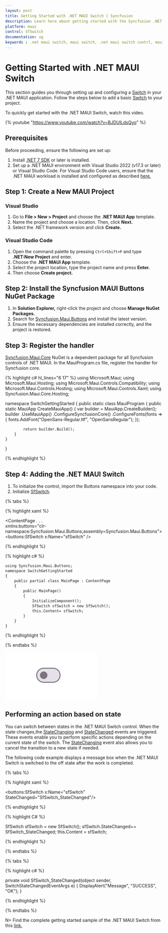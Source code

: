 ```yaml
---
layout: post
title: Getting Started with .NET MAUI Switch | Syncfusion
description: Learn here about getting started with the Syncfusion .NET MAUI Switch (SfSwitch) control, its elements, and more.
platform: maui
control: SfSwitch
documentation: ug
keywords : .net maui switch, maui switch, .net maui switch contrl, maui switch control.
---
```


# Getting Started with .NET MAUI Switch

This section guides you through setting up and configuring a [Switch](https://help.syncfusion.com/cr/maui/Syncfusion.Maui.Buttons.SfSwitch.html) in your .NET MAUI application. Follow the steps below to add a basic [Switch](https://help.syncfusion.com/cr/maui/Syncfusion.Maui.Buttons.SfSwitch.html) to your project.

To quickly get started with the .NET MAUI Switch, watch this video.

{% youtube "https://www.youtube.com/watch?v=BJDUlLdsQyo" %}

## Prerequisites

Before proceeding, ensure the following are set up:
1. Install [.NET 7 SDK](https://dotnet.microsoft.com/en-us/download/dotnet/7.0) or later is installed.
1. Set up a .NET MAUI environment with Visual Studio 2022 (v17.3 or later) or Visual Studio Code. For Visual Studio Code users, ensure that the .NET MAUI workload is installed and configured as described [here.](https://learn.microsoft.com/en-us/dotnet/maui/get-started/installation?view=net-maui-8.0&tabs=visual-studio-code)

## Step 1: Create a New MAUI Project

### Visual Studio

1. Go to **File > New > Project** and choose the **.NET MAUI App** template.
1. Name the project and choose a location. Then, click **Next.**
1. Select the .NET framework version and click **Create.**

### Visual Studio Code

1. Open the command palette by pressing `Ctrl+Shift+P` and type **.NET:New Project** and enter.
1. Choose the **.NET MAUI App** template.
1. Select the project location, type the project name and press **Enter.**
1. Then choose **Create project.**

## Step 2: Install the Syncfusion MAUI Buttons NuGet Package

1. In **Solution Explorer,** right-click the project and choose **Manage NuGet Packages.**
1. Search for [Syncfusion.Maui.Buttons](https://www.nuget.org/packages/Syncfusion.Maui.Buttons/) and install the latest version.
1. Ensure the necessary dependencies are installed correctly, and the project is restored.

## Step 3: Register the handler

[Syncfusion.Maui.Core](https://www.nuget.org/packages/Syncfusion.Maui.Core/) NuGet is a dependent package for all Syncfusion controls of .NET MAUI. In the MauiProgram.cs file, register the handler for Syncfusion core.

{% highlight c# hl_lines="6 17" %}
using Microsoft.Maui;
using Microsoft.Maui.Hosting;
using Microsoft.Maui.Controls.Compatibility;
using Microsoft.Maui.Controls.Hosting;
using Microsoft.Maui.Controls.Xaml;
using Syncfusion.Maui.Core.Hosting;

namespace SwitchGettingStarted
{
    public static class MauiProgram
    {
        public static MauiApp CreateMauiApp()
        {
            var builder = MauiApp.CreateBuilder();
            builder
            .UseMauiApp<App>()
            .ConfigureSyncfusionCore()
            .ConfigureFonts(fonts =>
            {
                fonts.AddFont("OpenSans-Regular.ttf", "OpenSansRegular");
            });

            return builder.Build();
        }      
    }
}   

{% endhighlight %} 

## Step 4: Adding the .NET MAUI Switch 

1. To initialize the control, import the Buttons namespace into your code.
1. Initialize [SfSwitch](https://help.syncfusion.com/cr/maui/Syncfusion.Maui.Buttons.SfSwitch.html).

{% tabs %}

{% highlight xaml %}

<ContentPage
    . . .    
    xmlns:buttons="clr-namespace:Syncfusion.Maui.Buttons;assembly=Syncfusion.Maui.Buttons">
    <buttons:SfSwitch x:Name="sfSwitch" />
</ContentPage>

{% endhighlight %}

{% highlight c# %}

    using Syncfusion.Maui.Buttons;
    namespace SwitchGettingStarted
    {
        public partial class MainPage : ContentPage
        {
            public MainPage()
            {
                InitializeComponent();           
                SfSwitch sfSwitch = new SfSwitch();
                this.Content= sfSwitch;
            }
        }   
    }

{% endhighlight %}

{% endtabs %}

![SfSwitch](images/getting-started/SfSwitch.png)

## Performing an action based on state

You can switch between states in the .NET MAUI Switch control. When the state changes,the [StateChanging](https://help.syncfusion.com/cr/maui/Syncfusion.Maui.Buttons.SwitchStateChangingEventArgs.html) and [StateChanged](https://help.syncfusion.com/cr/maui/Syncfusion.Maui.Buttons.SwitchStateChangedEventArgs.html) events are triggered. These events enable you to perform specific actions depending on the current state of the switch. The [StateChanging](https://help.syncfusion.com/cr/maui/Syncfusion.Maui.Buttons.SwitchStateChangingEventArgs.html) event also allows you to cancel the transition to a new state if needed.

The following code example displays a message box when the .NET MAUI Switch is switched to the off state after the work is completed.

{% tabs %}

{% highlight xaml %}

<buttons:SfSwitch x:Name="sfSwitch" StateChanged="SfSwitch_StateChanged"/>
	
{% endhighlight %}

{% highlight C# %}

SfSwitch sfSwitch = new SfSwitch();
sfSwitch.StateChanged+= SfSwitch_StateChanged;
this.Content = sfSwitch;

{% endhighlight %}

{% endtabs %}

{% tabs %}

{% highlight c# %}
    
private void SfSwitch_StateChanged(object sender, SwitchStateChangedEventArgs e)
{
     DisplayAlert("Message", "SUCCESS", "OK");
}

{% endhighlight %}

{% endtabs %}

N> Find the complete getting started sample of the .NET MAUI Switch from this [link.](https://github.com/SyncfusionExamples/Getting-Started-with-.NET-MAUI-SfSwitch)
